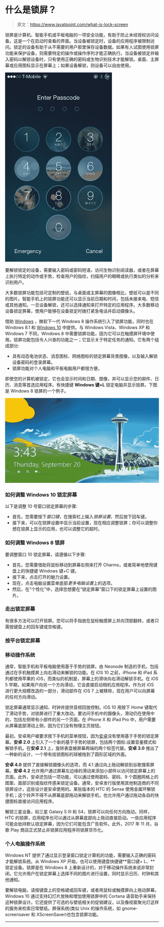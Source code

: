 # 什么是锁屏？

> 原文：<https://www.javatpoint.com/what-is-lock-screen>

锁屏是计算机、智能手机或平板电脑的一项安全功能，有助于防止未经授权访问设备。这是一个在启动时查看的界面。当设备被锁定时，设备的应用程序被限制访问。锁定的设备有助于从不需要的用户那里保存设备数据。如果有人试图使用锁屏功能来保护设备，则需要特定的操作或操作序列才能正确执行。当设备被锁定并输入密码以解锁设备时，只有使用正确的密码或生物识别技术才能解锁。桌面、主屏幕或应用图标显示在屏幕上；如果设备解锁，则设备可以自由使用。

![What is the lock screen](img/c4deb73b5e77fef4261ebe2564a59b33.png)

要解锁锁定的设备，需要输入密码或密码短语，访问生物识别阅读器，或者在屏幕上执行特定的动作或手势，检查用户的指纹，扫描用户的眼睛或执行类似的分析来识别用户。

大多数锁屏功能包括可定制的壁纸，与桌面或主屏幕的图像相比，壁纸可以是不同的图片。智能手机上的锁屏功能还可以显示当前日期和时间，包括未接来电、短信或其他通知。一旦设备解锁，还可以选择通知来打开特定的应用程序。大多数移动设备锁定屏幕，使用户能够在设备锁定时拨打紧急电话并启动摄像头。

借助 [Windows](https://www.javatpoint.com/windows) ，微软下一代 Windows 8 操作系统引入了锁屏功能，同时也在 Windows 8.1 和 [Windows 10](https://www.javatpoint.com/what-is-windows) 中提供。与 Windows Vista、Windows XP 和 Windows 7 不同，Windows 8 中需要锁屏功能，因为它可以在触摸屏环境中使用。锁屏功能包括令人兴奋的功能之一；它显示关于特定任务的通知。它有两个组成部分:

*   具有动态电池状态、消息图标、网络图标的锁定屏幕背景图像，以及输入解锁设备密码的登录屏幕。
*   锁屏功能对个人电脑和平板电脑用户都很方便。

即使您的计算机被锁定，它也会显示时间和日期、图像，并可以显示您的邮件、日历、消息等首选应用程序。有快捷键 **Windows 键+L** 锁定电脑并显示锁屏。下图是 Windows 8 锁屏的一个例子。

![What is the lock screen](img/a297faef0d7625ec23833f49a8dcf031.png)

### 如何调整 Windows 10 锁定屏幕

以下是调整 10 号窗口锁定屏幕的步骤:

*   首先，您需要按下*窗口键*，在搜索栏上输入*锁屏设置*，然后按下回车键。
*   接下来，可以在锁屏设置中显示当前设置，现在相应调整锁屏；你可以调整你想在锁屏上显示的应用，也可以调整它的超时。

### 如何调整 Windows 8 锁屏

要调整窗口 10 锁定屏幕，请遵循以下步骤:

*   首先，您需要借助将鼠标移动到屏幕右侧来打开 Charms，或者简单地使用键盘上的快捷键 Windows 键+C 键。
*   接下来，点击打开的魅力设置。
*   现在，点击电脑设置菜单底部*更多电脑设置*上的选项。
*   然后，在“个性化”中，选择您想要在“锁定屏幕”窗口下的锁定屏幕上设置的图片。

### 走出锁定屏幕

有很多方法可以打开锁屏。您可以将手指放在鼠标触摸屏上并向顶部翻转，或者只需按键盘上的回车键或空格键。

### 按平台锁定屏幕

### 移动操作系统

通常，智能手机和平板电脑使用基于手势的锁屏。由 Neonode 制造的手机，包括通过在手机触摸屏上向右滑动来解锁的功能。在 iOS 10 之前，iPhone 和 iPad 系列都使用苹果的 iOS，而类似的机制是，屏幕上的滑块向右滑动解锁手机。在 iOS 5 早期，如果用户向另一个方向滑动，它会直接启动相机应用程序。作为对 iOS 进行更大规模改造的一部分，滑动部件在 iOS 7 上被移除，现在用户可以向屏幕的任何方向滑动。

锁定屏幕通常显示通知、时钟并提供音频回放控制。iOS 10 用按下 Home 键取代了滑动手势，对锁屏进行了重大改动。要访问手机中的摄像头，滑动仍在使用中的，包括左侧带有小部件的另一个页面。在 iPhone X 和 iPad Pro 中，用户需要从屏幕底部滑动上侧，因为它们没有物理主页按钮。

最初，安卓用户被要求按下手机的菜单按钮，因为[安卓](https://www.javatpoint.com/android-tutorial)没有使用基于手势的锁定屏幕。**安卓 2.0** 上引入了一个新的基于手势的锁屏，包括两个图标:设置音量模式和解锁手机。在**安卓 2.1** 上，旋转表盘被屏幕两端的两个标签代替。**安卓 3.0** 推出了一种新的设计，一个带有挂锁图标的球被拖到了圆形区域的外面。

**安卓 4.0** 提供了直接解锁摄像头的选项，而 4.1 通过向上拖动解锁到谷歌搜索屏幕。**安卓 4.2** 允许用户通过屏幕左边缘的滑动来添加小部件以访问锁定屏幕上的页面。此外，安卓还包括一项功能，可以通过使用密码、密码、9 个圆圈网格上的图案、面部识别或指纹传感来锁定设备。通常，安卓发行版使用其他制造商的不同锁屏设计，这些设计是安卓使用的。某些版本的 HTC 的 Sense 使用金属环解锁手机；这个铃声不得不从屏幕底部拖动来解锁手机，也允许用户通过拖动各自的快捷图标直接访问应用程序。

解锁三星设备，如三星 Galaxy S III 和 S4，锁屏可以向任何方向拖动。同样，HTC 的锁屏，应用程序也可以通过从屏幕底部向上拖动直接启动。一些应用程序可能会劫持默认锁定屏幕，因为它们可能包含广告软件。此外，2017 年 11 月，谷歌 Play 商店正式禁止非锁屏应用程序将锁屏货币化。

### 个人电脑操作系统

Windows NT 提供了通过显示登录窗口锁定计算机的功能，需要输入正确的密码才能解锁系统。从 Windows XP 开始，也可以使用键盘快捷键**窗口键+ L、**锁定设备。锁屏是在 Windows 8 上重新设计的，对于移动操作系统来说非常封闭。它允许用户在锁定屏幕上选择不同的图片进行设置，同时显示日历、时钟和其他通知。

要解锁电脑，请按键盘上的空格键或回车键，或者用鼠标或触摸屏向上拖动屏幕。Windows 10 通过支持幻灯片放映和增加使用锁屏中的 Cortana 语音助手来保持这种锁屏设计。它还提供了可选的与壁纸相关的促销建议，以及像视窗聚光灯这样的服务来检索日常壁纸。屏保系统(类似 Unix 的操作系统，如 gnome-screensaver 和 XScreenSaver)也包含锁屏功能。

* * *